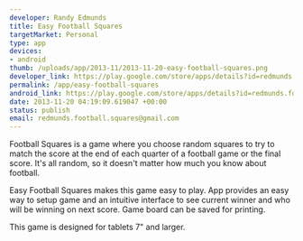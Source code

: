 ```yaml
--- 
developer: Randy Edmunds
title: Easy Football Squares
targetMarket: Personal
type: app
devices: 
- android
thumb: /uploads/app/2013-11/2013-11-20-easy-football-squares.png
developer_link: https://play.google.com/store/apps/details?id=redmunds.football_squares
permalink: /app/easy-football-squares
android_link: https://play.google.com/store/apps/details?id=redmunds.football_squares
date: 2013-11-20 04:19:09.619047 +00:00
status: publish
email: redmunds.football.squares@gmail.com
---
```


Football Squares is a game where you choose random squares to try to match the score at the end of each quarter of a football game or the final score. It's all random, so it doesn't matter how much you know about football.

Easy Football Squares makes this game easy to play. App provides an easy way to setup game and an intuitive interface to see current winner and who will be winning on next score. Game board can be saved for printing.

This game is designed for tablets 7" and larger.
